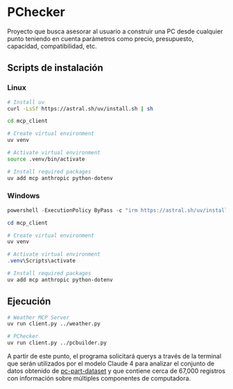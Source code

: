 # PChecker

Proyecto que busca asesorar al usuario a construir una PC desde cualquier punto teniendo en cuenta parámetros como precio, presupuesto, capacidad, compatibilidad, etc.

## Scripts de instalación

### Linux

```bash
# Install uv
curl -LsSf https://astral.sh/uv/install.sh | sh

cd mcp_client

# Create virtual environment
uv venv

# Activate virtual environment
source .venv/bin/activate

# Install required packages
uv add mcp anthropic python-dotenv
```

### Windows

```powershell
powershell -ExecutionPolicy ByPass -c "irm https://astral.sh/uv/install.ps1 | iex"

cd mcp_client

# Create virtual environment
uv venv

# Activate virtual environment
.venv\Scripts\activate

# Install required packages
uv add mcp anthropic python-dotenv
```

## Ejecución

```bash
# Weather MCP Server
uv run client.py ../weather.py

# PChecker
uv run client.py ../pcbuilder.py
```

A partir de este punto, el programa solicitará querys a través de la terminal que serán utilizados por el modelo Claude 4 para analizar el conjunto de datos obtenido de [pc-part-dataset](https://github.com/docyx/pc-part-dataset.git) y que contiene cerca de 67,000 registros con información sobre múltiples componentes de computadora.
